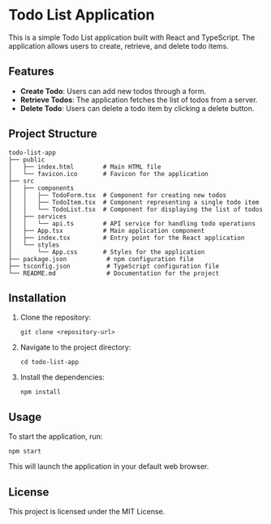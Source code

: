 # Todo List Application

This is a simple Todo List application built with React and TypeScript. The application allows users to create, retrieve, and delete todo items.

## Features

- **Create Todo**: Users can add new todos through a form.
- **Retrieve Todos**: The application fetches the list of todos from a server.
- **Delete Todo**: Users can delete a todo item by clicking a delete button.

## Project Structure

```
todo-list-app
├── public
│   ├── index.html        # Main HTML file
│   └── favicon.ico       # Favicon for the application
├── src
│   ├── components
│   │   ├── TodoForm.tsx  # Component for creating new todos
│   │   ├── TodoItem.tsx  # Component representing a single todo item
│   │   └── TodoList.tsx  # Component for displaying the list of todos
│   ├── services
│   │   └── api.ts        # API service for handling todo operations
│   ├── App.tsx           # Main application component
│   ├── index.tsx         # Entry point for the React application
│   └── styles
│       └── App.css       # Styles for the application
├── package.json           # npm configuration file
├── tsconfig.json          # TypeScript configuration file
└── README.md              # Documentation for the project
```

## Installation

1. Clone the repository:
   ```
   git clone <repository-url>
   ```
2. Navigate to the project directory:
   ```
   cd todo-list-app
   ```
3. Install the dependencies:
   ```
   npm install
   ```

## Usage

To start the application, run:
```
npm start
```
This will launch the application in your default web browser.

## License

This project is licensed under the MIT License.